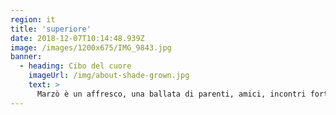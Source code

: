 ```yaml
---
region: it
title: 'superiore'
date: 2018-12-07T10:14:48.939Z
image: /images/1200x675/IMG_9843.jpg
banner:
  - heading: Cibo del cuore
    imageUrl: /img/about-shade-grown.jpg
    text: >
      Marzò è un affresco, una ballata di parenti, amici, incontri fortuiti e&nbsp;fortunati.
---
```

